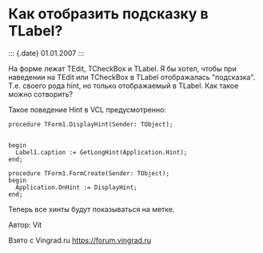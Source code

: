 Как отобразить подсказку в TLabel?
==================================

::: {.date}
01.01.2007
:::

На форме лежат TEdit, TCheckBox и TLabel. Я бы хотел, чтобы при
наведении на TEdit или TCheckBox в TLabel отображалась \"подсказка\".
Т.е. своего рода hint, но только отображаемый в TLabel. Как такое можно
сотворить?

Такое поведение Hint в VCL предусмотренно:

    procedure TForm1.DisplayHint(Sender: TObject);

     
    begin
      Label1.caption := GetLongHint(Application.Hint);
    end;
     
    procedure TForm1.FormCreate(Sender: TObject);
    begin
      Application.OnHint := DisplayHint;
    end;

Теперь все хинты будут показываться на метке.

Автор: Vit

Взято с Vingrad.ru <https://forum.vingrad.ru>
